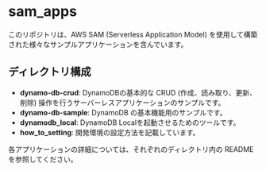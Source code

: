 # sam_apps

このリポジトリは、AWS SAM (Serverless Application Model) を使用して構築された様々なサンプルアプリケーションを含んでいます。

## ディレクトリ構成

*   **dynamo-db-crud**: DynamoDBの基本的な CRUD (作成、読み取り、更新、削除) 操作を行うサーバーレスアプリケーションのサンプルです。
*   **dynamo-db-sample**: DynamoDB の基本機能用のサンプルです。
*   **dynamodb_local**: DynamoDB Localを起動させるためのツールです。
*   **how_to_setting**: 開発環境の設定方法を記載しています。

各アプリケーションの詳細については、それぞれのディレクトリ内の README を参照してください。
